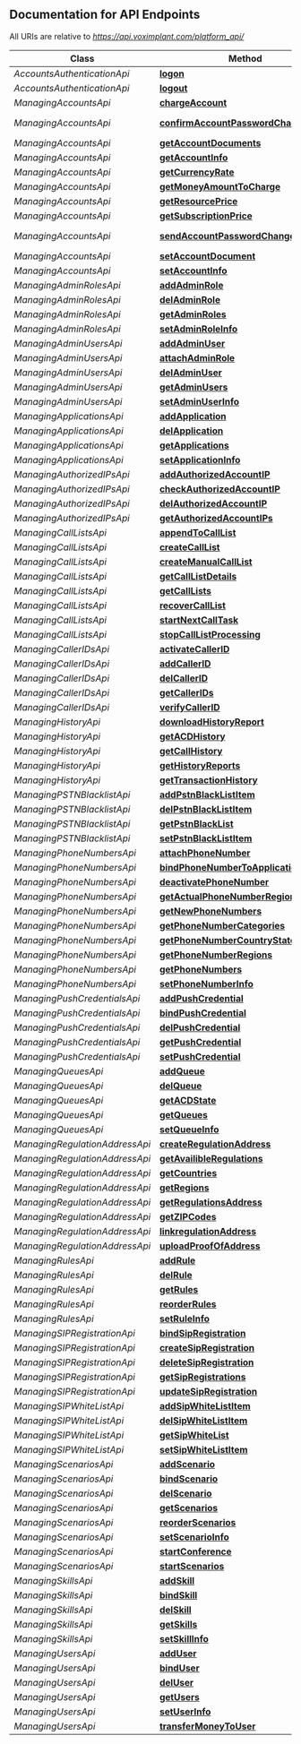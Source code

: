## Documentation for API Endpoints

All URIs are relative to *https://api.voximplant.com/platform_api/*

Class | Method | HTTP request | Description
------------ | ------------- | ------------- | -------------
*AccountsAuthenticationApi* | [**logon**](AccountsAuthenticationApi.md#logon) | **POST** /Logon |
*AccountsAuthenticationApi* | [**logout**](AccountsAuthenticationApi.md#logout) | **POST** /Logout |
*ManagingAccountsApi* | [**chargeAccount**](ManagingAccountsApi.md#chargeaccount) | **POST** /ChargeAccount |
*ManagingAccountsApi* | [**confirmAccountPasswordChange**](ManagingAccountsApi.md#confirmaccountpasswordchange) | **POST** /ConfirmAccountPasswordChange |
*ManagingAccountsApi* | [**getAccountDocuments**](ManagingAccountsApi.md#getaccountdocuments) | **POST** /GetAccountDocuments |
*ManagingAccountsApi* | [**getAccountInfo**](ManagingAccountsApi.md#getaccountinfo) | **POST** /GetAccountInfo |
*ManagingAccountsApi* | [**getCurrencyRate**](ManagingAccountsApi.md#getcurrencyrate) | **POST** /GetCurrencyRate |
*ManagingAccountsApi* | [**getMoneyAmountToCharge**](ManagingAccountsApi.md#getmoneyamounttocharge) | **POST** /GetMoneyAmountToCharge |
*ManagingAccountsApi* | [**getResourcePrice**](ManagingAccountsApi.md#getresourceprice) | **POST** /GetResourcePrice |
*ManagingAccountsApi* | [**getSubscriptionPrice**](ManagingAccountsApi.md#getsubscriptionprice) | **POST** /GetSubscriptionPrice |
*ManagingAccountsApi* | [**sendAccountPasswordChangeRequest**](ManagingAccountsApi.md#sendaccountpasswordchangerequest) | **POST** /SendAccountPasswordChangeRequest |
*ManagingAccountsApi* | [**setAccountDocument**](ManagingAccountsApi.md#setaccountdocument) | **POST** /SetAccountDocument |
*ManagingAccountsApi* | [**setAccountInfo**](ManagingAccountsApi.md#setaccountinfo) | **POST** /SetAccountInfo |
*ManagingAdminRolesApi* | [**addAdminRole**](ManagingAdminRolesApi.md#addadminrole) | **POST** /AddAdminRole |
*ManagingAdminRolesApi* | [**delAdminRole**](ManagingAdminRolesApi.md#deladminrole) | **POST** /DelAdminRole |
*ManagingAdminRolesApi* | [**getAdminRoles**](ManagingAdminRolesApi.md#getadminroles) | **POST** /GetAdminRoles |
*ManagingAdminRolesApi* | [**setAdminRoleInfo**](ManagingAdminRolesApi.md#setadminroleinfo) | **POST** /SetAdminRoleInfo |
*ManagingAdminUsersApi* | [**addAdminUser**](ManagingAdminUsersApi.md#addadminuser) | **POST** /AddAdminUser |
*ManagingAdminUsersApi* | [**attachAdminRole**](ManagingAdminUsersApi.md#attachadminrole) | **POST** /AttachAdminRole |
*ManagingAdminUsersApi* | [**delAdminUser**](ManagingAdminUsersApi.md#deladminuser) | **POST** /DelAdminUser |
*ManagingAdminUsersApi* | [**getAdminUsers**](ManagingAdminUsersApi.md#getadminusers) | **POST** /GetAdminUsers |
*ManagingAdminUsersApi* | [**setAdminUserInfo**](ManagingAdminUsersApi.md#setadminuserinfo) | **POST** /SetAdminUserInfo |
*ManagingApplicationsApi* | [**addApplication**](ManagingApplicationsApi.md#addapplication) | **POST** /AddApplication |
*ManagingApplicationsApi* | [**delApplication**](ManagingApplicationsApi.md#delapplication) | **POST** /DelApplication |
*ManagingApplicationsApi* | [**getApplications**](ManagingApplicationsApi.md#getapplications) | **POST** /GetApplications |
*ManagingApplicationsApi* | [**setApplicationInfo**](ManagingApplicationsApi.md#setapplicationinfo) | **POST** /SetApplicationInfo |
*ManagingAuthorizedIPsApi* | [**addAuthorizedAccountIP**](ManagingAuthorizedIPsApi.md#addauthorizedaccountip) | **POST** /AddAuthorizedAccountIP |
*ManagingAuthorizedIPsApi* | [**checkAuthorizedAccountIP**](ManagingAuthorizedIPsApi.md#checkauthorizedaccountip) | **POST** /CheckAuthorizedAccountIP |
*ManagingAuthorizedIPsApi* | [**delAuthorizedAccountIP**](ManagingAuthorizedIPsApi.md#delauthorizedaccountip) | **POST** /DelAuthorizedAccountIP |
*ManagingAuthorizedIPsApi* | [**getAuthorizedAccountIPs**](ManagingAuthorizedIPsApi.md#getauthorizedaccountips) | **POST** /GetAuthorizedAccountIPs |
*ManagingCallListsApi* | [**appendToCallList**](ManagingCallListsApi.md#appendtocalllist) | **POST** /AppendToCallList |
*ManagingCallListsApi* | [**createCallList**](ManagingCallListsApi.md#createcalllist) | **POST** /CreateCallList |
*ManagingCallListsApi* | [**createManualCallList**](ManagingCallListsApi.md#createmanualcalllist) | **POST** /CreateManualCallList |
*ManagingCallListsApi* | [**getCallListDetails**](ManagingCallListsApi.md#getcalllistdetails) | **POST** /GetCallListDetails |
*ManagingCallListsApi* | [**getCallLists**](ManagingCallListsApi.md#getcalllists) | **POST** /GetCallLists |
*ManagingCallListsApi* | [**recoverCallList**](ManagingCallListsApi.md#recovercalllist) | **POST** /RecoverCallList |
*ManagingCallListsApi* | [**startNextCallTask**](ManagingCallListsApi.md#startnextcalltask) | **POST** /StartNextCallTask |
*ManagingCallListsApi* | [**stopCallListProcessing**](ManagingCallListsApi.md#stopcalllistprocessing) | **POST** /StopCallListProcessing |
*ManagingCallerIDsApi* | [**activateCallerID**](ManagingCallerIDsApi.md#activatecallerid) | **POST** /ActivateCallerID |
*ManagingCallerIDsApi* | [**addCallerID**](ManagingCallerIDsApi.md#addcallerid) | **POST** /AddCallerID |
*ManagingCallerIDsApi* | [**delCallerID**](ManagingCallerIDsApi.md#delcallerid) | **POST** /DelCallerID |
*ManagingCallerIDsApi* | [**getCallerIDs**](ManagingCallerIDsApi.md#getcallerids) | **POST** /GetCallerIDs |
*ManagingCallerIDsApi* | [**verifyCallerID**](ManagingCallerIDsApi.md#verifycallerid) | **POST** /VerifyCallerID |
*ManagingHistoryApi* | [**downloadHistoryReport**](ManagingHistoryApi.md#downloadhistoryreport) | **POST** /DownloadHistoryReport |
*ManagingHistoryApi* | [**getACDHistory**](ManagingHistoryApi.md#getacdhistory) | **POST** /GetACDHistory |
*ManagingHistoryApi* | [**getCallHistory**](ManagingHistoryApi.md#getcallhistory) | **POST** /GetCallHistory |
*ManagingHistoryApi* | [**getHistoryReports**](ManagingHistoryApi.md#gethistoryreports) | **POST** /GetHistoryReports |
*ManagingHistoryApi* | [**getTransactionHistory**](ManagingHistoryApi.md#gettransactionhistory) | **POST** /GetTransactionHistory |
*ManagingPSTNBlacklistApi* | [**addPstnBlackListItem**](ManagingPSTNBlacklistApi.md#addpstnblacklistitem) | **POST** /AddPstnBlackListItem |
*ManagingPSTNBlacklistApi* | [**delPstnBlackListItem**](ManagingPSTNBlacklistApi.md#delpstnblacklistitem) | **POST** /DelPstnBlackListItem |
*ManagingPSTNBlacklistApi* | [**getPstnBlackList**](ManagingPSTNBlacklistApi.md#getpstnblacklist) | **POST** /GetPstnBlackList |
*ManagingPSTNBlacklistApi* | [**setPstnBlackListItem**](ManagingPSTNBlacklistApi.md#setpstnblacklistitem) | **POST** /SetPstnBlackListItem |
*ManagingPhoneNumbersApi* | [**attachPhoneNumber**](ManagingPhoneNumbersApi.md#attachphonenumber) | **POST** /AttachPhoneNumber |
*ManagingPhoneNumbersApi* | [**bindPhoneNumberToApplication**](ManagingPhoneNumbersApi.md#bindphonenumbertoapplication) | **POST** /BindPhoneNumberToApplication |
*ManagingPhoneNumbersApi* | [**deactivatePhoneNumber**](ManagingPhoneNumbersApi.md#deactivatephonenumber) | **POST** /DeactivatePhoneNumber |
*ManagingPhoneNumbersApi* | [**getActualPhoneNumberRegion**](ManagingPhoneNumbersApi.md#getactualphonenumberregion) | **POST** /GetActualPhoneNumberRegion |
*ManagingPhoneNumbersApi* | [**getNewPhoneNumbers**](ManagingPhoneNumbersApi.md#getnewphonenumbers) | **POST** /GetNewPhoneNumbers |
*ManagingPhoneNumbersApi* | [**getPhoneNumberCategories**](ManagingPhoneNumbersApi.md#getphonenumbercategories) | **POST** /GetPhoneNumberCategories |
*ManagingPhoneNumbersApi* | [**getPhoneNumberCountryStates**](ManagingPhoneNumbersApi.md#getphonenumbercountrystates) | **POST** /GetPhoneNumberCountryStates |
*ManagingPhoneNumbersApi* | [**getPhoneNumberRegions**](ManagingPhoneNumbersApi.md#getphonenumberregions) | **POST** /GetPhoneNumberRegions |
*ManagingPhoneNumbersApi* | [**getPhoneNumbers**](ManagingPhoneNumbersApi.md#getphonenumbers) | **POST** /GetPhoneNumbers |
*ManagingPhoneNumbersApi* | [**setPhoneNumberInfo**](ManagingPhoneNumbersApi.md#setphonenumberinfo) | **POST** /SetPhoneNumberInfo |
*ManagingPushCredentialsApi* | [**addPushCredential**](ManagingPushCredentialsApi.md#addpushcredential) | **POST** /AddPushCredential |
*ManagingPushCredentialsApi* | [**bindPushCredential**](ManagingPushCredentialsApi.md#bindpushcredential) | **POST** /BindPushCredential |
*ManagingPushCredentialsApi* | [**delPushCredential**](ManagingPushCredentialsApi.md#delpushcredential) | **POST** /DelPushCredential |
*ManagingPushCredentialsApi* | [**getPushCredential**](ManagingPushCredentialsApi.md#getpushcredential) | **POST** /GetPushCredential |
*ManagingPushCredentialsApi* | [**setPushCredential**](ManagingPushCredentialsApi.md#setpushcredential) | **POST** /SetPushCredential |
*ManagingQueuesApi* | [**addQueue**](ManagingQueuesApi.md#addqueue) | **POST** /AddQueue |
*ManagingQueuesApi* | [**delQueue**](ManagingQueuesApi.md#delqueue) | **POST** /DelQueue |
*ManagingQueuesApi* | [**getACDState**](ManagingQueuesApi.md#getacdstate) | **POST** /GetACDState |
*ManagingQueuesApi* | [**getQueues**](ManagingQueuesApi.md#getqueues) | **POST** /GetQueues |
*ManagingQueuesApi* | [**setQueueInfo**](ManagingQueuesApi.md#setqueueinfo) | **POST** /SetQueueInfo |
*ManagingRegulationAddressApi* | [**createRegulationAddress**](ManagingRegulationAddressApi.md#createregulationaddress) | **POST** /CreateRegulationAddress |
*ManagingRegulationAddressApi* | [**getAvailibleRegulations**](ManagingRegulationAddressApi.md#getavailibleregulations) | **POST** /GetAvailibleRegulations |
*ManagingRegulationAddressApi* | [**getCountries**](ManagingRegulationAddressApi.md#getcountries) | **POST** /GetCountries |
*ManagingRegulationAddressApi* | [**getRegions**](ManagingRegulationAddressApi.md#getregions) | **POST** /GetRegions |
*ManagingRegulationAddressApi* | [**getRegulationsAddress**](ManagingRegulationAddressApi.md#getregulationsaddress) | **POST** /GetRegulationsAddress |
*ManagingRegulationAddressApi* | [**getZIPCodes**](ManagingRegulationAddressApi.md#getzipcodes) | **POST** /GetZIPCodes |
*ManagingRegulationAddressApi* | [**linkregulationAddress**](ManagingRegulationAddressApi.md#linkregulationaddress) | **POST** /LinkregulationAddress |
*ManagingRegulationAddressApi* | [**uploadProofOfAddress**](ManagingRegulationAddressApi.md#uploadproofofaddress) | **POST** /UploadProofOfAddress |
*ManagingRulesApi* | [**addRule**](ManagingRulesApi.md#addrule) | **POST** /AddRule |
*ManagingRulesApi* | [**delRule**](ManagingRulesApi.md#delrule) | **POST** /DelRule |
*ManagingRulesApi* | [**getRules**](ManagingRulesApi.md#getrules) | **POST** /GetRules |
*ManagingRulesApi* | [**reorderRules**](ManagingRulesApi.md#reorderrules) | **POST** /ReorderRules |
*ManagingRulesApi* | [**setRuleInfo**](ManagingRulesApi.md#setruleinfo) | **POST** /SetRuleInfo |
*ManagingSIPRegistrationApi* | [**bindSipRegistration**](ManagingSIPRegistrationApi.md#bindsipregistration) | **POST** /BindSipRegistration |
*ManagingSIPRegistrationApi* | [**createSipRegistration**](ManagingSIPRegistrationApi.md#createsipregistration) | **POST** /CreateSipRegistration |
*ManagingSIPRegistrationApi* | [**deleteSipRegistration**](ManagingSIPRegistrationApi.md#deletesipregistration) | **POST** /DeleteSipRegistration |
*ManagingSIPRegistrationApi* | [**getSipRegistrations**](ManagingSIPRegistrationApi.md#getsipregistrations) | **POST** /GetSipRegistrations |
*ManagingSIPRegistrationApi* | [**updateSipRegistration**](ManagingSIPRegistrationApi.md#updatesipregistration) | **POST** /UpdateSipRegistration |
*ManagingSIPWhiteListApi* | [**addSipWhiteListItem**](ManagingSIPWhiteListApi.md#addsipwhitelistitem) | **POST** /AddSipWhiteListItem |
*ManagingSIPWhiteListApi* | [**delSipWhiteListItem**](ManagingSIPWhiteListApi.md#delsipwhitelistitem) | **POST** /DelSipWhiteListItem |
*ManagingSIPWhiteListApi* | [**getSipWhiteList**](ManagingSIPWhiteListApi.md#getsipwhitelist) | **POST** /GetSipWhiteList |
*ManagingSIPWhiteListApi* | [**setSipWhiteListItem**](ManagingSIPWhiteListApi.md#setsipwhitelistitem) | **POST** /SetSipWhiteListItem |
*ManagingScenariosApi* | [**addScenario**](ManagingScenariosApi.md#addscenario) | **POST** /AddScenario |
*ManagingScenariosApi* | [**bindScenario**](ManagingScenariosApi.md#bindscenario) | **POST** /BindScenario |
*ManagingScenariosApi* | [**delScenario**](ManagingScenariosApi.md#delscenario) | **POST** /DelScenario |
*ManagingScenariosApi* | [**getScenarios**](ManagingScenariosApi.md#getscenarios) | **POST** /GetScenarios |
*ManagingScenariosApi* | [**reorderScenarios**](ManagingScenariosApi.md#reorderscenarios) | **POST** /ReorderScenarios |
*ManagingScenariosApi* | [**setScenarioInfo**](ManagingScenariosApi.md#setscenarioinfo) | **POST** /SetScenarioInfo |
*ManagingScenariosApi* | [**startConference**](ManagingScenariosApi.md#startconference) | **POST** /StartConference |
*ManagingScenariosApi* | [**startScenarios**](ManagingScenariosApi.md#startscenarios) | **POST** /StartScenarios |
*ManagingSkillsApi* | [**addSkill**](ManagingSkillsApi.md#addskill) | **POST** /AddSkill |
*ManagingSkillsApi* | [**bindSkill**](ManagingSkillsApi.md#bindskill) | **POST** /BindSkill |
*ManagingSkillsApi* | [**delSkill**](ManagingSkillsApi.md#delskill) | **POST** /DelSkill |
*ManagingSkillsApi* | [**getSkills**](ManagingSkillsApi.md#getskills) | **POST** /GetSkills |
*ManagingSkillsApi* | [**setSkillInfo**](ManagingSkillsApi.md#setskillinfo) | **POST** /SetSkillInfo |
*ManagingUsersApi* | [**addUser**](ManagingUsersApi.md#adduser) | **POST** /AddUser |
*ManagingUsersApi* | [**bindUser**](ManagingUsersApi.md#binduser) | **POST** /BindUser |
*ManagingUsersApi* | [**delUser**](ManagingUsersApi.md#deluser) | **POST** /DelUser |
*ManagingUsersApi* | [**getUsers**](ManagingUsersApi.md#getusers) | **POST** /GetUsers |
*ManagingUsersApi* | [**setUserInfo**](ManagingUsersApi.md#setuserinfo) | **POST** /SetUserInfo |
*ManagingUsersApi* | [**transferMoneyToUser**](ManagingUsersApi.md#transfermoneytouser) | **POST** /TransferMoneyToUser |
